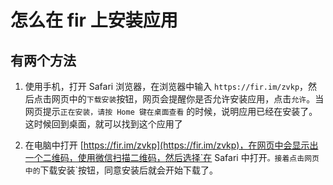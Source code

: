 # 怎么在 fir 上安装应用

## 有两个方法

1. 使用手机，打开 Safari 浏览器，在浏览器中输入 `https://fir.im/zvkp`，然后点击网页中的`下载安装`按钮，网页会提醒你是否允许安装应用，点击`允许`。当网页提示`正在安装，请按 Home 键在桌面查看` 的时候，说明应用已经在安装了。这时候回到桌面，就可以找到这个应用了

2. 在电脑中打开 [https://fir.im/zvkp](https://fir.im/zvkp)，在网页中会显示出一个二维码，使用微信扫描二维码，然后选择`在 Safari 中打开`。接着点击网页中的`下载安装`按钮，同意安装后就会开始下载了。